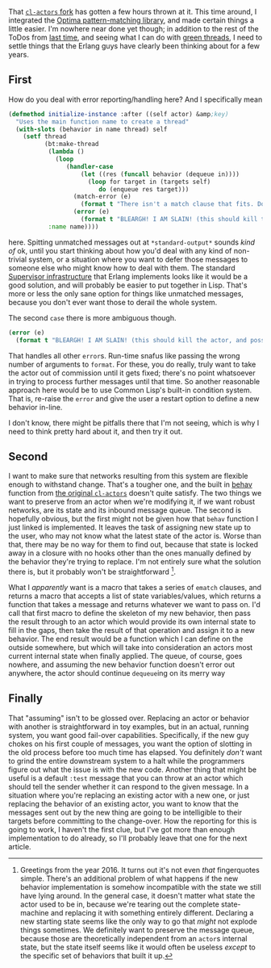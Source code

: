 That [`cl-actors` fork](https://github.com/Inaimathi/Common-Lisp-Actors) has gotten a few hours thrown at it. This time around, I integrated the [Optima pattern-matching library](https://github.com/m2ym/optima), and made certain things a little easier. I'm nowhere near done yet though; in addition to the rest of the ToDos from [last time](/posts/actors), and seeing what I can do with [green threads](https://github.com/deliciousrobots/green-threads), I need to settle things that the Erlang guys have clearly been thinking about for a few years.

## First

How do you deal with error reporting/handling here? And I specifically mean

```lisp
(defmethod initialize-instance :after ((self actor) &amp;key)
  "Uses the main function name to create a thread"
  (with-slots (behavior in name thread) self
    (setf thread
          (bt:make-thread
           (lambda ()
             (loop
                (handler-case
                    (let ((res (funcall behavior (dequeue in))))
                      (loop for target in (targets self)
                         do (enqueue res target)))
                  (match-error (e)
                    (format t "There isn't a match clause that fits. Do something more intelligent with unmatched messages.~%~a~%~%" e))
                  (error (e)
                    (format t "BLEARGH! I AM SLAIN! (this should kill the actor, and possibly call some fall-back mechanism)~%~a~%~%" e)))))
           :name name))))
```
here. Spitting unmatched messages out at `*standard-output*` sounds *kind of* ok, until you start thinking about how you'd deal with any kind of non-trivial system, or a situation where you want to defer those messages to someone else who might know how to deal with them. The standard [Supervisor infrastructure](http://www.erlang.org/doc/man/supervisor.html) that Erlang implements looks like it would be a good solution, and will probably be easier to put together in Lisp. That's more or less the only sane option for things like unmatched messages, because you don't ever want those to derail the whole system.

The second `case` there is more ambiguous though.

```lisp
(error (e)
  (format t "BLEARGH! I AM SLAIN! (this should kill the actor, and possibly call some fall-back mechanism)~%~a~%~%" e))
```

That handles all other `error`s. Run-time snafus like passing the wrong number of arguments to `format`. For these, you do really, truly want to take the actor out of commission until it gets fixed; there's no point whatsoever in trying to process further messages until that time. So another reasonable approach here would be to use Common Lisp's built-in condition system. That is, re-raise the `error` and give the user a restart option to define a new behavior in-line.

I don't know, there might be pitfalls there that I'm not seeing, which is why I need to think pretty hard about it, and then try it out.

## Second

I want to make sure that networks resulting from this system are flexible enough to withstand change. That's a tougher one, and the built in [behav](https://github.com/naveensundarg/Common-Lisp-Actors/blob/master/actors.lisp#L100-L104) function from [the original `cl-actors`](https://github.com/naveensundarg/Common-Lisp-Actors) doesn't quite satisfy. The two things we want to preserve from an actor when we're modifying it, if we want robust networks, are its state and its inbound message queue. The second is hopefully obvious, but the first might not be given how that `behav` function I just linked is implemented. It leaves the task of assigning new state up to the user, who may not know what the latest state of the actor is. Worse than that, there may be no way for them to find out, because that state is locked away in a closure with no hooks other than the ones manually defined by the behavior they're trying to replace. I'm not entirely sure what the solution there is, but it probably won't be straightforward [^a-long-time-later].

[^a-long-time-later]: Greetings from the year 2016. It turns out it's not even _that_ fingerquotes simple. There's an additional problem of what happens if the new behavior implementation is somehow incompatible with the state we still have lying around. In the general case, it doesn't matter what state the actor used to be in, because we're tearing out the complete state-machine and replacing it with something entirely different. Declaring a new starting state seems like the only way to go that _might_ not explode things sometimes. We definitely want to preserve the message queue, because those are theoretically independent from an `actor`s internal state, but the state itself seems like it would often be useless _except_ to the specific set of behaviors that built it up.

What I *apparently* want is a macro that takes a series of `ematch` clauses, and returns a macro that accepts a list of state variables/values, which returns a function that takes a message and returns whatever we want to pass on. I'd call that first macro to define the skeleton of my new behavior, then pass the result through to an actor which would provide its own internal state to fill in the gaps, then take the result of that operation and assign it to a new behavior. The end result would be a function which I can define on the outside somewhere, but which will take into consideration an actors most current internal state when finally applied. The queue, of course, goes nowhere, and assuming the new behavior function doesn't error out anywhere, the actor should continue `dequeue`ing on its merry way

## Finally

That "assuming" isn't to be glossed over. Replacing an actor or behavior with another is straightforward in toy examples, but in an actual, running system, you want good fail-over capabilities. Specifically, if the new guy chokes on his first couple of messages, you want the option of slotting in the old process before too much time has elapsed. You definitely *don't* want to grind the entire downstream system to a halt while the programmers figure out what the issue is with the new code. Another thing that might be useful is a default `:test` message that you can throw at an actor which should tell the sender whether it can respond to the given message. In a situation where you're replacing an existing actor with a new one, or just replacing the behavior of an existing actor, you want to know that the messages sent out by the new thing are going to be intelligible to their targets before committing to the change-over. How the reporting for this is going to work, I haven't the first clue, but I've got more than enough implementation to do already, so I'll probably leave that one for the next article.
